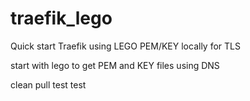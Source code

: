# traefik_lego
Quick start Traefik using LEGO PEM/KEY locally for TLS

start with lego to get PEM and KEY files
using DNS

clean pull
test
test
